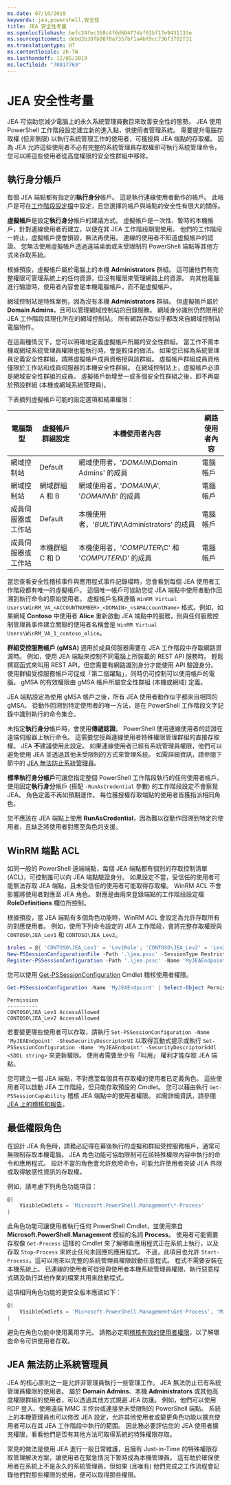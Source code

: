 ```yaml
---
ms.date: 07/10/2019
keywords: jea,powershell,安全性
title: JEA 安全性考量
ms.openlocfilehash: befc24fec368c4f6d60477daf63bf17e9431133e
ms.sourcegitcommit: debd2b38fb8070a7357bf1a4bf9cc736f3702f31
ms.translationtype: HT
ms.contentlocale: zh-TW
ms.lasthandoff: 12/05/2019
ms.locfileid: "70017769"
---
```

# <a name="jea-security-considerations"></a>JEA 安全性考量

JEA 可協助您減少電腦上的永久系統管理員數目來改善安全性的態勢。 JEA 使用 PowerShell 工作階段設定建立新的進入點，供使用者管理系統。 需要提升電腦存取權 (但非無限) 以執行系統管理工作的使用者，可獲授與 JEA 端點的存取權。 因為 JEA 允許這些使用者不必有完整的系統管理員存取權即可執行系統管理命令，您可以將這些使用者從高度權限的安全性群組中移除。

## <a name="run-as-account"></a>執行身分帳戶

每個 JEA 端點都有指定的**執行身分**帳戶。 這是執行連線使用者動作的帳戶。 此帳戶是可在[工作階段設定檔](session-configurations.md)中設定，且您選擇的帳戶與端點的安全性有很大的關係。

**虛擬帳戶**是設定**執行身分**帳戶的建議方式。 虛擬帳戶是一次性、暫時的本機帳戶，針對連線使用者而建立，以便在其 JEA 工作階段期間使用。 他們的工作階段一終止，虛擬帳戶便會損毀，無法再使用。 連線的使用者不知道虛擬帳戶的認證。 您無法使用虛擬帳戶透過遠端桌面或未受限制的 PowerShell 端點等其他方式來存取系統。

根據預設，虛擬帳戶屬於電腦上的本機 **Administrators** 群組。 這可讓他們有完整權限可管理系統上的任何資源，但沒有權限來管理網路上的資源。
向其他電腦進行驗證時，使用者內容會是本機電腦帳戶，而不是虛擬帳戶。

網域控制站是特殊案例，因為沒有本機 **Administrators** 群組。 但虛擬帳戶屬於 **Domain Admins**，且可以管理網域控制站的目錄服務。 網域身分識別仍然限用於 JEA 工作階段具現化所在的網域控制站。 所有網路存取似乎都改來自網域控制站電腦物件。

在這兩種情況下，您可以明確地定義虛擬帳戶所屬的安全性群組。 當工作不需本機或網域系統管理員權限也能執行時，會是較佳的做法。 如果您已經為系統管理員定義安全性群組，請將虛擬帳戶成員資格授與該群組。 虛擬帳戶群組成員資格僅限於工作站和成員伺服器的本機安全性群組。 在網域控制站上，虛擬帳戶必須是網域安全性群組的成員。
虛擬帳戶新增至一或多個安全性群組之後，即不再屬於預設群組 (本機或網域系統管理員)。

下表摘列虛擬帳戶可能的設定選項和結果權限：

|        電腦類型         | 虛擬帳戶群組設定 |                   本機使用者內容                    | 網路使用者內容 |
| ---------------------------- | ----------------------------------- | ------------------------------------------------------- | -------------------- |
| 網域控制站            | Default                             | 網域使用者，'*DOMAIN*\Domain Admins' 的成員         | 電腦帳戶     |
| 網域控制站            | 網域群組 A 和 B               | 網域使用者，'*DOMAIN*\A', '*DOMAIN*\B' 的成員       | 電腦帳戶     |
| 成員伺服器或工作站 | Default                             | 本機使用者，'*BUILTIN*\Administrators' 的成員        | 電腦帳戶     |
| 成員伺服器或工作站 | 本機群組 C 和 D                | 本機使用者，'*COMPUTER*\C' 和 '*COMPUTER*\D' 的成員 | 電腦帳戶     |

當您查看安全性稽核事件與應用程式事件記錄檔時，您會看到每個 JEA 使用者工作階段都有唯一的虛擬帳戶。 這個唯一帳戶可協助您從 JEA 端點中使用者動作回溯到執行命令的原始使用者。 虛擬帳戶名稱遵循 `WinRM Virtual Users\WinRM_VA_<ACCOUNTNUMBER>_<DOMAIN>_<sAMAccountName>` 格式。例如，如果網域 **Contoso** 中使用者 **Alice** 重新啟動 JEA 端點中的服務，則與任何服務控制管理員事件建立關聯的使用者名稱會是 `WinRM Virtual Users\WinRM_VA_1_contoso_alice`。

**群組受控服務帳戶 (gMSA)** 適用於成員伺服器需要在 JEA 工作階段中存取網路資源時。 例如，使用 JEA 端點來控制不同電腦上所裝載的 REST API 服務時。 輕鬆撰寫函式來叫用 REST API，但您需要有網路識別身分才能使用 API 驗證身分。 使用群組受控服務帳戶可促成「第二個躍點」，同時仍可控制可以使用帳戶的電腦。 gMSA 的有效權限由 gMSA 帳戶所屬安全性群組 (本機或網域) 定義。

JEA 端點設定為使用 gMSA 帳戶之後，所有 JEA 使用者動作似乎都來自相同的 gMSA。 從動作回溯到特定使用者的唯一方法，是在 PowerShell 工作階段文字記錄中識別執行的命令集合。

未指定**執行身分**帳戶時，會使用**傳遞認證**。 PowerShell 使用連線使用者的認證在遠端伺服器上執行命令。 這需要您授與連線使用者特殊權限管理群組的直接存取權。 JEA **不**建議使用此設定。 如果連線使用者已經有系統管理員權限，他們可以避免使用 JEA 並透過其他未受限制的方式來管理系統。 如需詳細資訊，請參閱下節中的 [JEA 無法防止系統管理員](#jea-doesnt-protect-against-admins)。

**標準執行身分帳戶**可讓您指定整個 PowerShell 工作階段執行的任何使用者帳戶。 使用固定**執行身分**帳戶 (搭配 `-RunAsCredential` 參數) 的工作階段設定不會察覺 JEA。 角色定義不再如預期運作。 每位獲授權存取端點的使用者皆獲指派相同角色。

您不應該在 JEA 端點上使用 **RunAsCredential**，因為難以從動作回溯到特定的使用者，且缺乏將使用者對應至角色的支援。

## <a name="winrm-endpoint-acl"></a>WinRM 端點 ACL

如同一般的 PowerShell 遠端端點，每個 JEA 端點都有個別的存取控制清單 (ACL)，可控制誰可以向 JEA 端點驗證身分。 如果設定不當，受信任的使用者可能無法存取 JEA 端點，且未受信任的使用者可能取得存取權。 WinRM ACL 不會影響將使用者對應至 JEA 角色。 對應是由用來登錄端點的工作階段設定檔 **RoleDefinitions** 欄位所控制。

根據預設，當 JEA 端點有多個角色功能時，WinRM ACL 會設定為允許存取所有的對應使用者。 例如，使用下列命令設定的 JEA 工作階段，會將完整存取權授與 `CONTOSO\JEA_Lev1` 和 `CONTOSO\JEA_Lev2`。

```powershell
$roles = @{ 'CONTOSO\JEA_Lev1' = 'Lev1Role'; 'CONTOSO\JEA_Lev2' = 'Lev2Role' }
New-PSSessionConfigurationFile -Path '.\jea.pssc' -SessionType RestrictedRemoteServer -RoleDefinitions $roles -RunAsVirtualAccount
Register-PSSessionConfiguration -Path '.\jea.pssc' -Name 'MyJEAEndpoint'
```

您可以使用 [Get-PSSessionConfiguration](/powershell/module/microsoft.powershell.core/get-pssessionconfiguration) Cmdlet 稽核使用者權限。

```powershell
Get-PSSessionConfiguration -Name 'MyJEAEndpoint' | Select-Object Permission
```

```Output
Permission
----------
CONTOSO\JEA_Lev1 AccessAllowed
CONTOSO\JEA_Lev2 AccessAllowed
```

若要變更哪些使用者可以存取，請執行 `Set-PSSessionConfiguration -Name 'MyJEAEndpoint' -ShowSecurityDescriptorUI` 以取得互動式提示或執行 `Set-PSSessionConfiguration -Name 'MyJEAEndpoint' -SecurityDescriptorSddl <SDDL string>` 來更新權限。 使用者需要至少有「叫用」  權利才能存取 JEA 端點。

您可建立一個 JEA 端點，不對應至每個具有存取權的使用者已定義角色。 這些使用者可以啟動 JEA 工作階段，但只能存取預設的 Cmdlet。 您可以藉由執行 `Get-PSSessionCapability` 稽核 JEA 端點中的使用者權限。 如需詳細資訊，請參閱 [JEA 上的稽核和報告](audit-and-report.md)。

## <a name="least-privilege-roles"></a>最低權限角色

在設計 JEA 角色時，請務必記得在幕後執行的虛擬和群組受控服務帳戶，通常可無限制存取本機電腦。 JEA 角色功能可協助限制可在該特殊權限內容中執行的命令和應用程式。
設計不當的角色會允許危險命令，可能允許使用者突破 JEA 界限或取得敏感性資訊的存取權。

例如，請考慮下列角色功能項目：

```powershell
@{
    VisibleCmdlets = 'Microsoft.PowerShell.Management\*-Process'
}
```

此角色功能可讓使用者執行任何 PowerShell Cmdlet，並使用來自 **Microsoft.PowerShell.Management** 模組的名詞 **Process**。 使用者可能需要存取像 `Get-Process` 這樣的 Cmdlet 來了解哪些應用程式正在系統上執行，以及存取 `Stop-Process` 來終止任何未回應的應用程式。 不過，此項目也允許 `Start-Process`，這可以用來以完整的系統管理員權限啟動任意程式。 程式不需要安裝在本機系統上。 已連線的使用者可從授與使用者本機系統管理員權限、執行惡意程式碼及執行其他作業的檔案共用來啟動程式。

這項相同角色功能的更安全版本應該如下︰

```powershell
@{
    VisibleCmdlets = 'Microsoft.PowerShell.Management\Get-Process', 'Microsoft.PowerShell.Management\Stop-Process'
}
```

避免在角色功能中使用萬用字元。 請務必定期[稽核有效的使用者權限](audit-and-report.md#check-effective-rights-for-a-specific-user)，以了解哪些命令可供使用者存取。

## <a name="jea-doesnt-protect-against-admins"></a>JEA 無法防止系統管理員

JEA 的核心原則之一是允許非管理員執行一些管理工作。 JEA 無法防止已有系統管理員權限的使用者。 屬於 **Domain Admins**、本機 **Administrators** 或其他高度權限群組的使用者，可以透過其他方式規避 JEA 防護。 例如，他們可以使用 RDP 登入、使用遠端 MMC 主控台或連接至未受限制的 PowerShell 端點。 系統上的本機管理員也可以修改 JEA 設定，允許其他使用者或變更角色功能以擴充使用者可以在其 JEA 工作階段中執行的範圍。 因此務必要評估您的 JEA 使用者擴充權限，看看他們是否有其他方法可取得系統的特殊權限存取。

常見的做法是使用 JEA 進行一般日常維護，且擁有 Just-in-Time 的特殊權限存取管理解決方案，讓使用者在緊急情況下暫時成為本機管理員。 這有助於確保使用者在系統上不是永久的系統管理員，但如果 (且唯有) 他們完成之工作流程會記錄他們對那些權限的使用，便可以取得那些權限。
